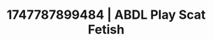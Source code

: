 ---
categories:
- Back arch
- Morning passion
- Gothic romance
- Flushed skin
- CPR fetish
image: /assets/images/1747787899484.jpg
layout: post
seo:
  description: Featured content with artistic ABDL Play, Scat Fetish. HD images available.
  keywords: ABDL Play, Scat Fetish
  og_image: /assets/images/1747787899484.jpg
  schema_type: VisualArtwork
tags:
- ABDL Play
- '#1747787899484'
- Scat Fetish
title: 1747787899484 | ABDL Play Scat Fetish
---